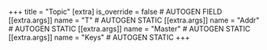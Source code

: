 +++
title = "Topic"
[extra]
is_override = false # AUTOGEN FIELD
[[extra.args]]
name = "T" # AUTOGEN STATIC
[[extra.args]]
name = "Addr" # AUTOGEN STATIC
[[extra.args]]
name = "Master" # AUTOGEN STATIC
[[extra.args]]
name = "Keys" # AUTOGEN STATIC
+++